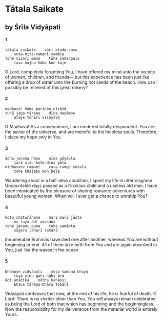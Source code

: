 # Tātala Saikate

## by Śrīla Vidyāpati

#### 1

    tātala saikate    vāri bindu-sama
        suta-mita-ramaṇī-samāje
    tohe visari mana    tāhe samarpala
        tava majhu hobo kon kāje

O Lord, completely forgetting You, I have offered my mind unto the society of women, children, and friends— but this experience has been just like offering a drop of water unto the burning hot sands of the beach. How can I possibly be relieved of this great misery?

#### 2

    madhava! hāma pariṇām-nirāśā
    tuhu̐ jaga-tāraṇa    dīna dayāmoy
        ataye tohāri viśoyāsā

O Madhava! As a consequence, I am rendered totally despondent. You are the savior of the universe, and are merciful to the helpless souls. Therefore, I place my hope only in You.

#### 3

    ādha janama hāma    ni̐de go̐yāola
        jarā śiśu koto-dina gela
    nidhuvane ramaṇī    rasa-raṅge mātala
        tohe bhajabo kon bela

Wandering about in a half-alive condition, I spent my life in utter disgrace. Uncountable days passed as a frivolous child and a useless old man. I have been intoxicated by the pleasure of sharing romantic adventures with beautiful young women. When will I ever get a chance to worship You?

#### 4

    koto chaturānana    mari mari jāota
        na tuyā ādi avasānā
    tohe janami puna    tohe samāota
        sāgara laharī samānā

Innumerable Brahmās have died one after another, whereas You are without beginning or end. All of them take birth from You and are again absorbed in You, just like the waves in the ocean.

#### 5

    bhaṇaye vidyāpati    śeṣa śamana bhaya
        tuyā viṇu gati nāhi ārā
    ādi anādika    nātha kahāosi
        bhava tāraṇa-bhāra tohārā

Vidyāpati confesses that now, at the end of his life, he is fearful of death. O Lord! There is no shelter other than You. You will always remain celebrated as being the Lord of both that which has beginning and the beginningless. Now the responsibility for my deliverance from the material world is entirely Yours.

